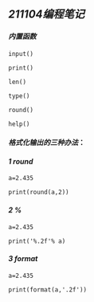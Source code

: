 ## *211104编程笔记*

#### *内置函数*

`input()`

`print()`

`len()`

`type()`

`round()`

`help()`

#### *格式化输出的三种办法*：

#### *1  round*

`a=2.435`

`print(round(a,2))`

#### *2  %*

`a=2.435`

`print('%.2f'% a)`

#### *3  format*

`a=2.435`

`print(format(a,'.2f'))`





